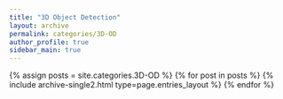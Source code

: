 ```yaml
---
title: "3D Object Detection"
layout: archive
permalink: categories/3D-OD
author_profile: true
sidebar_main: true
---
```


{% assign posts = site.categories.3D-OD %}
{% for post in posts %} {% include archive-single2.html type=page.entries_layout %} {% endfor %}
